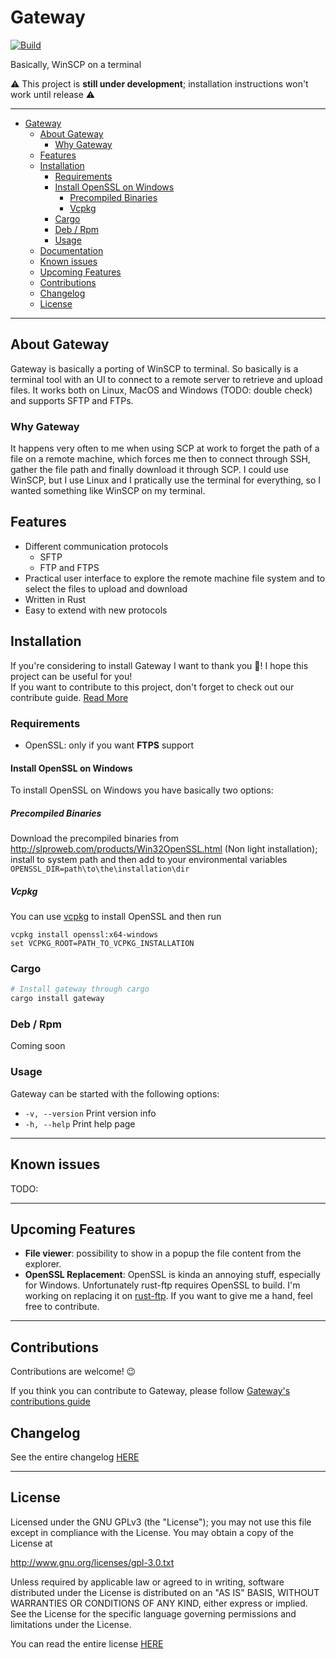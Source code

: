 # Gateway

[![Build](https://github.com/warrengalyen/Gateway/workflows/Build/badge.svg)](https://github.com/warrengalyen/Build/actions)


Basically, WinSCP on a terminal

⚠ This project is **still under development**; installation instructions won't work until release ⚠

---

- [Gateway](#gateway)
  - [About Gateway](#about-gateway)
    - [Why Gateway](#why-gateway)
  - [Features](#features)
  - [Installation](#installation)
      - [Requirements](#requirements)
      - [Install OpenSSL on Windows](#install-openssl-on-windows)
        - [Precompiled Binaries](#precompiled-binaries)
        - [Vcpkg](#vcpkg)
    - [Cargo](#cargo)
    - [Deb / Rpm](#deb--rpm)
    - [Usage](#usage)
  - [Documentation](#documentation)
  - [Known issues](#known-issues)
  - [Upcoming Features](#upcoming-features)
  - [Contributions](#contributions)
  - [Changelog](#changelog)
  - [License](#license)

---

## About Gateway

Gateway is basically a porting of WinSCP to terminal. So basically is a terminal tool with an UI to connect to a remote server to retrieve and upload files. It works both on Linux, MacOS and Windows (TODO: double check) and supports SFTP and FTPs.

### Why Gateway

It happens very often to me when using SCP at work to forget the path of a file on a remote machine, which forces me then to connect through SSH, gather the file path and finally download it through SCP. I could use WinSCP, but I use Linux and I pratically use the terminal for everything, so I wanted something like WinSCP on my terminal.

## Features

- Different communication protocols
  - SFTP
  - FTP and FTPS
- Practical user interface to explore the remote machine file system and to select the files to upload and download
- Written in Rust
- Easy to extend with new protocols

## Installation

If you're considering to install Gateway I want to thank you 💛! I hope this project can be useful for you!  
If you want to contribute to this project, don't forget to check out our contribute guide. [Read More](CONTRIBUTING.md)

### Requirements

- OpenSSL: only if you want **FTPS** support

#### Install OpenSSL on Windows

To install OpenSSL on Windows you have basically two options:

##### Precompiled Binaries

Download the precompiled binaries from <http://slproweb.com/products/Win32OpenSSL.html> (Non light installation); install to system path and then add to your environmental variables `OPENSSL_DIR=path\to\the\installation\dir`

##### Vcpkg

You can use [vcpkg](https://github.com/Microsoft/vcpkg) to install OpenSSL and then run

```dos
vcpkg install openssl:x64-windows
set VCPKG_ROOT=PATH_TO_VCPKG_INSTALLATION
```

### Cargo

```sh
# Install gateway through cargo
cargo install gateway
```

### Deb / Rpm

Coming soon

### Usage

Gateway can be started with the following options:

- `-v, --version` Print version info
- `-h, --help` Print help page

---

## Known issues

TODO:

---

## Upcoming Features

- **File viewer**: possibility to show in a popup the file content from the explorer.
- **OpenSSL Replacement**: OpenSSL is kinda an annoying stuff, especially for Windows. Unfortunately rust-ftp requires OpenSSL to build. I'm working on replacing it on [rust-ftp](https://github.com/wgalyen/rust-ftp/tree/rust-tls). If you want to give me a hand, feel free to contribute.

---

## Contributions

Contributions are welcome! 😉

If you think you can contribute to Gateway, please follow [Gateway's contributions guide](CONTRIBUTING.md)

## Changelog

See the entire changelog [HERE](CHANGELOG.md)

---

## License

Licensed under the GNU GPLv3 (the "License"); you may not use this file except in compliance with the License. You may obtain a copy of the License at

<http://www.gnu.org/licenses/gpl-3.0.txt>

Unless required by applicable law or agreed to in writing, software distributed under the License is distributed on an "AS IS" BASIS, WITHOUT WARRANTIES OR CONDITIONS OF ANY KIND, either express or implied. See the License for the specific language governing permissions and limitations under the License.

You can read the entire license [HERE](LICENSE)